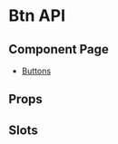 # Btn API

## Component Page
- [Buttons](../components/buttons)

## Props
<Table name="btn" field="props" />

## Slots
<Table name="btn" field="slots" />
